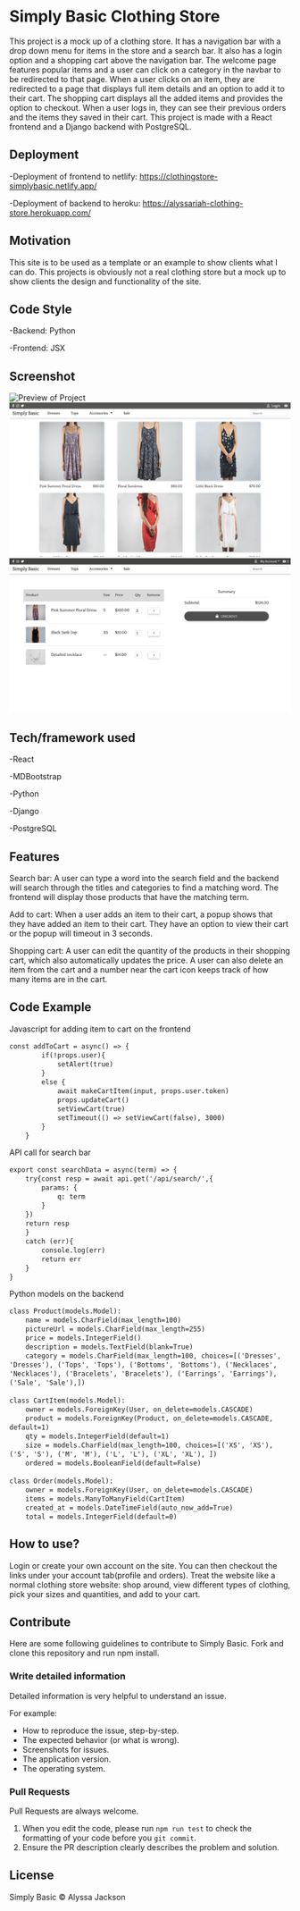 # Simply Basic Clothing Store
This project is a mock up of a clothing store. It has a navigation bar with a drop down menu for items in the store and a search bar. It also has a login option and a shopping cart above the navigation bar. The welcome page features popular items and a user can click on a category in the navbar to be redirected to that page. When a user clicks on an item, they are redirected to a page that displays full item details and an option to add it to their cart. The shopping cart displays all the added items and provides the option to checkout. When a user logs in, they can see their previous orders and the items they saved in their cart. This project is made with a React frontend and a Django backend with PostgreSQL.

## Deployment
-Deployment of frontend to netlify: https://clothingstore-simplybasic.netlify.app/

-Deployment of backend to heroku: https://alyssariah-clothing-store.herokuapp.com/

## Motivation
This site is to be used as a template or an example to show clients what I can do. This projects is obviously not a real clothing store but a mock up to show clients the design and functionality of the site. 

## Code Style
-Backend: Python 

-Frontend: JSX

## Screenshot
![Preview of Project](Screenshot.png "Preview of Project")
![Preview of Project](Clothing.png "Preview of Project")
![Preview of Project](Cart.jpeg "Preview of Project")

## Tech/framework used
-React

-MDBootstrap

-Python

-Django

-PostgreSQL


## Features
Search bar:  A user can type a word into the search field and the backend will search through the titles and categories to find a matching word. The frontend will display those products that have the matching term.

Add to cart: When a user adds an item to their cart, a popup shows that they have added an item to their cart. They have an option to view their cart or the popup will timeout in 3 seconds.

Shopping cart: A user can edit the quantity of the products in their shopping cart, which also automatically updates the price. A user can also delete an item from the cart and a number near the cart icon keeps track of how many items are in the cart.

## Code Example 
Javascript for adding item to cart on the frontend
```
const addToCart = async() => {
        if(!props.user){
            setAlert(true)
        }
        else {
            await makeCartItem(input, props.user.token)
            props.updateCart()
            setViewCart(true)
            setTimeout(() => setViewCart(false), 3000)
        }
    }
```
API call for search bar
```
export const searchData = async(term) => {
    try{const resp = await api.get('/api/search/',{
        params: {
            q: term
        }
    })
    return resp
    }
    catch (err){
        console.log(err)
        return err
    }
}

```

Python models on the backend

```
class Product(models.Model):
    name = models.CharField(max_length=100)
    pictureUrl = models.CharField(max_length=255)
    price = models.IntegerField()
    description = models.TextField(blank=True)
    category = models.CharField(max_length=100, choices=[('Dresses', 'Dresses'), ('Tops', 'Tops'), ('Bottoms', 'Bottoms'), ('Necklaces', 'Necklaces'), ('Bracelets', 'Bracelets'), ('Earrings', 'Earrings'), ('Sale', 'Sale'),])

class CartItem(models.Model):
    owner = models.ForeignKey(User, on_delete=models.CASCADE)
    product = models.ForeignKey(Product, on_delete=models.CASCADE, default=1)
    qty = models.IntegerField(default=1)
    size = models.CharField(max_length=100, choices=[('XS', 'XS'), ('S', 'S'), ('M', 'M'), ('L', 'L'), ('XL', 'XL'), ])
    ordered = models.BooleanField(default=False)

class Order(models.Model):
    owner = models.ForeignKey(User, on_delete=models.CASCADE)
    items = models.ManyToManyField(CartItem)
    created_at = models.DateTimeField(auto_now_add=True)
    total = models.IntegerField(default=0)
```

## How to use?
Login or create your own account on the site. You can then checkout the links under your account tab(profile and orders).
Treat the website like a normal clothing store website: shop around, view different types of clothing, pick your sizes and quantities, and add to your cart. 

## Contribute 
Here are some following guidelines to contribute to Simply Basic. Fork and clone this repository and run npm install. 

### Write detailed information
Detailed information is very helpful to understand an issue.

For example:
* How to reproduce the issue, step-by-step.
* The expected behavior (or what is wrong).
* Screenshots for issues.
* The application version.
* The operating system.


### Pull Requests
Pull Requests are always welcome. 

1. When you edit the code, please run `npm run test` to check the formatting of your code before you `git commit`.
2. Ensure the PR description clearly describes the problem and solution.


## License

Simply Basic © Alyssa Jackson

